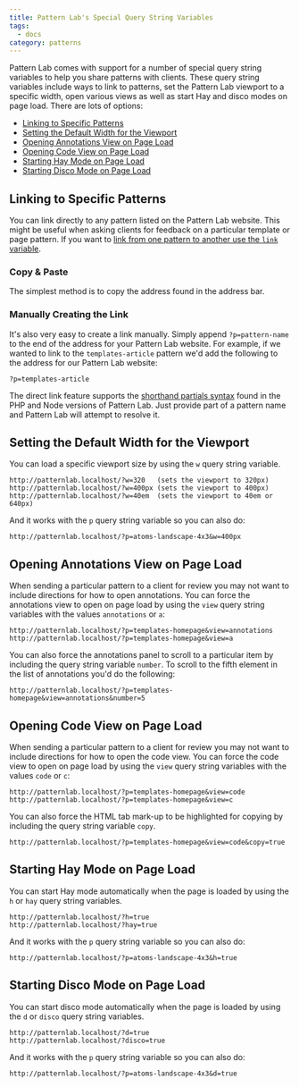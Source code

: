 ```yaml
---
title: Pattern Lab's Special Query String Variables
tags:
  - docs
category: patterns
---
```


Pattern Lab comes with support for a number of special query string variables to help you share patterns with clients. These query string variables include ways to link to patterns, set the Pattern Lab viewport to a specific width, open various views as well as start Hay and disco modes on page load. There are lots of options:

- [Linking to Specific Patterns](#link-pattern)
- [Setting the Default Width for the Viewport](#default-width)
- [Opening Annotations View on Page Load](#annotations-view)
- [Opening Code View on Page Load](#code-view)
- [Starting Hay Mode on Page Load](#hay-mode)
- [Starting Disco Mode on Page Load](#disco-mode)

## <span id="link-pattern"></span>Linking to Specific Patterns

You can link directly to any pattern listed on the Pattern Lab website. This might be useful when asking clients for feedback on a particular template or page pattern. If you want to [link from one pattern to another use the `link` variable](/docs/data-link-variable.html).

### Copy & Paste

The simplest method is to copy the address found in the address bar.

### Manually Creating the Link

It's also very easy to create a link manually. Simply append `?p=pattern-name` to the end of the address for your Pattern Lab website. For example, if we wanted to link to the `templates-article` pattern we'd add the following to the address for our Pattern Lab website:

```
?p=templates-article
```

The direct link feature supports the [shorthand partials syntax](/docs/pattern-including.html) found in the PHP and Node versions of Pattern Lab. Just provide part of a pattern name and Pattern Lab will attempt to resolve it.

## <span id="default-width"></span>Setting the Default Width for the Viewport

You can load a specific viewport size by using the `w` query string variable.

```
http://patternlab.localhost/?w=320   (sets the viewport to 320px)
http://patternlab.localhost/?w=400px (sets the viewport to 400px)
http://patternlab.localhost/?w=40em  (sets the viewport to 40em or 640px)
```

And it works with the `p` query string variable so you can also do:

```
http://patternlab.localhost/?p=atoms-landscape-4x3&w=400px
```

## <span id="annotations-view"></span>Opening Annotations View on Page Load

When sending a particular pattern to a client for review you may not want to include directions for how to open annotations. You can force the annotations view to open on page load by using the `view` query string variables with the values `annotations` or `a`:

```
http://patternlab.localhost/?p=templates-homepage&view=annotations
http://patternlab.localhost/?p=templates-homepage&view=a
```

You can also force the annotations panel to scroll to a particular item by including the query string variable `number`. To scroll to the fifth element in the list of annotations you'd do the following:

```
http://patternlab.localhost/?p=templates-homepage&view=annotations&number=5
```

## <span id="code-view"></span>Opening Code View on Page Load

When sending a particular pattern to a client for review you may not want to include directions for how to open the code view. You can force the code view to open on page load by using the `view` query string variables with the values `code` or `c`:

```
http://patternlab.localhost/?p=templates-homepage&view=code
http://patternlab.localhost/?p=templates-homepage&view=c
```

You can also force the HTML tab mark-up to be highlighted for copying by including the query string variable `copy`.

```
http://patternlab.localhost/?p=templates-homepage&view=code&copy=true
```

## <span id="hay-mode"></span>Starting Hay Mode on Page Load

You can start Hay mode automatically when the page is loaded by using the `h` or `hay` query string variables.

```
http://patternlab.localhost/?h=true
http://patternlab.localhost/?hay=true
```

And it works with the `p` query string variable so you can also do:

```
http://patternlab.localhost/?p=atoms-landscape-4x3&h=true
```

## <span id="disco-mode"></span>Starting Disco Mode on Page Load

You can start disco mode automatically when the page is loaded by using the `d` or `disco` query string variables.

```
http://patternlab.localhost/?d=true
http://patternlab.localhost/?disco=true
```

And it works with the `p` query string variable so you can also do:

```
http://patternlab.localhost/?p=atoms-landscape-4x3&d=true
```
